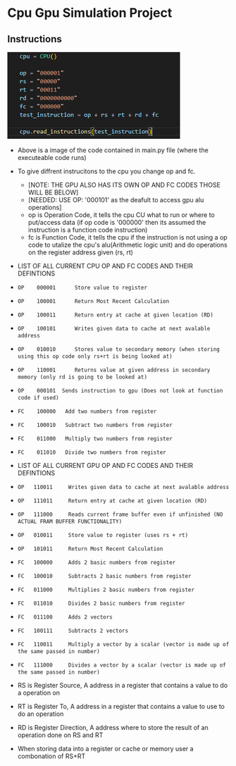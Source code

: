 # Cpu Gpu Simulation Project
 
## Instructions

   ![](https://github.com/CarterWr/Cpu_Gpu_Simulation_Project/blob/main/Instruciton_photo.png)

   * Above is a image of the code contained in main.py file (where the executeable code runs)
   * To give diffrent instrucitons to the cpu you change op and fc.
     * [NOTE: THE GPU ALSO HAS ITS OWN OP AND FC CODES THOSE WILL BE BELOW]
     * [NEEDED: USE OP: '000101' as the deafult to access gpu alu operations]
     * op is Operation Code, it tells the cpu CU what to run or where to put/access data (if op code is '000000' then its assumed the instruction is a function code instruction) 
     * fc is Function Code, it tells the cpu if the instruction is not using a op code to utalize the cpu's alu(Arithmetic logic unit) and do operations on the register address given (rs, rt)
   
   * LIST OF ALL CURRENT CPU OP AND FC CODES AND THEIR DEFINTIONS
   *     OP    000001      Store value to register
   *     OP    100001      Return Most Recent Calculation 
   *     OP    100011      Return entry at cache at given location (RD)  
   *     OP    100101      Writes given data to cache at next avalable address
   *     OP    010010      Stores value to secondary memory (when storing using this op code only rs+rt is being looked at)
   *     OP    110001      Returns value at given address in secondary memory (only rd is going to be looked at)
   *     OP    000101  Sends instruction to gpu (Does not look at function code if used)
   *     FC    100000   Add two numbers from register
   *     FC    100010   Subtract two numbers from register
   *     FC    011000   Multiply two numbers from register
   *     FC    011010   Divide two numbers from register
   * LIST OF ALL CURRENT GPU OP AND FC CODES AND THEIR DEFINTIONS
   *     OP   110011     Writes given data to cache at next avalable address
   *     OP   111011     Return entry at cache at given location (RD)
   *     OP   111000     Reads current frame buffer even if unfinished (NO ACTUAL FRAM BUFFER FUNCTIONALITY) 
   *     OP   010011     Store value to register (uses rs + rt)
   *     OP   101011     Return Most Recent Calculation
   *     FC   100000     Adds 2 basic numbers from register
   *     FC   100010     Subtracts 2 basic numbers from register
   *     FC   011000     Multiplies 2 basic numbers from register
   *     FC   011010     Divides 2 basic numbers from register
   *     FC   011100     Adds 2 vectors 
   *     FC   100111     Subtracts 2 vectors 
   *     FC   110011     Multiply a vector by a scalar (vector is made up of the same passed in number)
   *     FC   111000     Divides a vector by a scalar (vector is made up of the same passed in number)

   * RS is Register Source, A address in a register that contains a value to do a operation on
   * RT is Register To, A address in a register that contains a value to use to do an operation
   * RD is Register Direction, A address where to store the result of an operation done on RS and RT
   * When storing data into a register or cache or memory user a combonation of RS+RT
   
